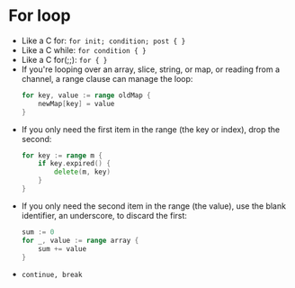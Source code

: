 # For loop

- Like a C for: `for init; condition; post { }`
- Like a C while: `for condition { }`
- Like a C for(;;): `for { }`
- If you're looping over an array, slice, string, or map, or reading from a channel, a range clause can manage the loop:
  ```go
  for key, value := range oldMap {
      newMap[key] = value
  }
  ```
- If you only need the first item in the range (the key or index), drop the second:
  ```go
  for key := range m {
      if key.expired() {
          delete(m, key)
      }
  }
  ```
- If you only need the second item in the range (the value), use the blank identifier, an underscore, to discard the first:
  ```go
  sum := 0
  for _, value := range array {
      sum += value
  }
  ```
- `continue, break`
